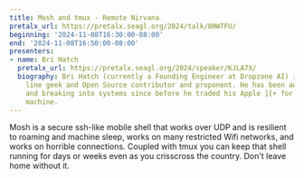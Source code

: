 ```yaml
---
title: Mosh and tmux - Remote Nirvana
pretalx_url: https://pretalx.seagl.org/2024/talk/8HWTFU/
beginning: '2024-11-08T16:30:00-08:00'
end: '2024-11-08T16:50:00-08:00'
presenters:
- name: Bri Hatch
  pretalx_url: https://pretalx.seagl.org/2024/speaker/KJLA7X/
  biography: Bri Hatch (currently a Founding Engineer at Dropzone AI) is a command
    line geek and Open Source contributor and proponent. He has been automating, securing,
    and breaking into systems since before he traded his Apple ][+ for his first Unix
    machine.
---
```


Mosh is a secure ssh-like mobile shell that works over UDP and is resilient to roaming and machine sleep, works on many restricted Wifi networks, and works on horrible connections. Coupled with tmux you can keep that shell running for days or weeks even as you crisscross the country. Don't leave home without it.
